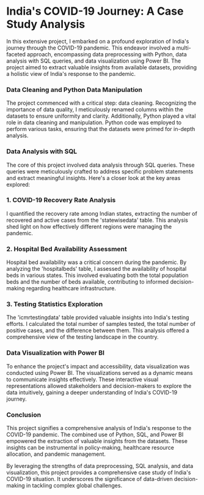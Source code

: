 # India's COVID-19 Journey: A Case Study Analysis

In this extensive project, I embarked on a profound exploration of India's journey through the COVID-19 pandemic. This endeavor involved a multi-faceted approach, encompassing data preprocessing with Python, data analysis with SQL queries, and data visualization using Power BI. The project aimed to extract valuable insights from available datasets, providing a holistic view of India's response to the pandemic.

### Data Cleaning and Python Data Manipulation

The project commenced with a critical step: data cleaning. Recognizing the importance of data quality, I meticulously renamed columns within the datasets to ensure uniformity and clarity. Additionally, Python played a vital role in data cleaning and manipulation. Python code was employed to perform various tasks, ensuring that the datasets were primed for in-depth analysis.

### Data Analysis with SQL

The core of this project involved data analysis through SQL queries. These queries were meticulously crafted to address specific problem statements and extract meaningful insights. Here's a closer look at the key areas explored:

### 1. COVID-19 Recovery Rate Analysis

I quantified the recovery rate among Indian states, extracting the number of recovered and active cases from the 'statewisedata' table. This analysis shed light on how effectively different regions were managing the pandemic.

### 2. Hospital Bed Availability Assessment

Hospital bed availability was a critical concern during the pandemic. By analyzing the 'hospitalbeds' table, I assessed the availability of hospital beds in various states. This involved evaluating both the total population beds and the number of beds available, contributing to informed decision-making regarding healthcare infrastructure.

### 3. Testing Statistics Exploration

The 'icmrtestingdata' table provided valuable insights into India's testing efforts. I calculated the total number of samples tested, the total number of positive cases, and the difference between them. This analysis offered a comprehensive view of the testing landscape in the country.

### Data Visualization with Power BI

To enhance the project's impact and accessibility, data visualization was conducted using Power BI. The visualizations served as a dynamic means to communicate insights effectively. These interactive visual representations allowed stakeholders and decision-makers to explore the data intuitively, gaining a deeper understanding of India's COVID-19 journey.

### Conclusion

This project signifies a comprehensive analysis of India's response to the COVID-19 pandemic. The combined use of Python, SQL, and Power BI empowered the extraction of valuable insights from the datasets. These insights can be instrumental in policy-making, healthcare resource allocation, and pandemic management.

By leveraging the strengths of data preprocessing, SQL analysis, and data visualization, this project provides a comprehensive case study of India's COVID-19 situation. It underscores the significance of data-driven decision-making in tackling complex global challenges.
